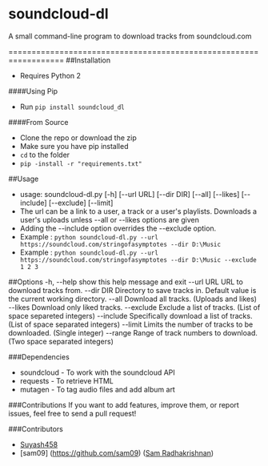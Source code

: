 # soundcloud-dl
A small command-line program to download tracks from soundcloud.com 

==================================================================
##Installation
* Requires Python 2

####Using Pip
* Run `pip install soundcloud_dl`

####From Source
* Clone the repo or download the zip
* Make sure you have pip installed
* `cd` to the folder
* `pip -install -r "requirements.txt"`

##Usage
* usage: soundcloud-dl.py [-h] [--url URL] [--dir DIR] [--all] [--likes] [--include] [--exclude] [--limit]
* The url can be a link to a user, a track or a user's playlists. Downloads a user's uploads unless --all or --likes options are given
* Adding the --include option overrides the --exclude option. 
* Example : `python soundcloud-dl.py --url https://soundcloud.com/stringofasymptotes --dir D:\Music`
* Example : `python soundcloud-dl.py --url https://soundcloud.com/stringofasymptotes --dir D:\Music --exclude 1 2 3`

##Options
     -h, --help  show this help message and exit
     --url URL   URL to download tracks from.
     --dir DIR   Directory to save tracks in. Default value is the current
                 working directory.
     --all       Download all tracks. (Uploads and likes)
     --likes     Download only liked tracks.
     --exclude   Exclude a list of tracks. (List of space separeted integers)
     --include   Specifically download a list of tracks. (List of space separated integers)
     --limit     Limits the number of tracks to be downloaded. (Single integer)
     --range     Range of track numbers to download. (Two space separated integers)
  
###Dependencies
* soundcloud - To work with the soundcloud API
* requests - To retrieve HTML
* mutagen - To tag audio files and add album art

###Contributions
If you want to add features, improve them, or report issues, feel free to send a pull request!

###Contributors
- [Suyash458](https://github.com/Suyash458)
- [sam09] (https://github.com/sam09) ([Sam Radhakrishnan](https://twitter.com/sam_rk9))
